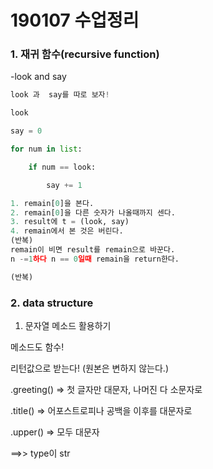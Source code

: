 # 190107 수업정리

### 1. 재귀 함수(recursive function)



-look and say

``` python
look 과  say를 따로 보자!

look

say = 0

for num in list:

	if num == look:

		say += 1

1. remain[0]을 본다.
2. remain[0]을 다른 숫자가 나올때까지 센다.
3. result에 t = (look, say)
4. remain에서 본 것은 버린다.
(반복)
remain이 비면 result를 remain으로 바꾼다.
n -=1하다 n == 0일때 remain을 return한다.

(반복)

```



### 2. data structure

1. 문자열 메소드 활용하기

메소드도 함수!

리턴값으로 받는다! (원본은 변하지 않는다.)

.greeting()  => 첫 글자만 대문자, 나머진 다 소문자로

.title() => 어포스트로피나 공백을 이후를 대문자로

.upper() => 모두 대문자

==>> type이 str





